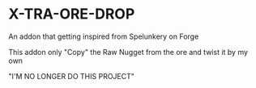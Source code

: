 # X-TRA-ORE-DROP
An addon that getting inspired from Spelunkery on Forge

This addon only "Copy" the Raw Nugget from the ore and twist it by my own

"I'M NO LONGER DO THIS PROJECT"
